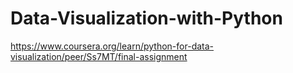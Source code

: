 # Data-Visualization-with-Python

https://www.coursera.org/learn/python-for-data-visualization/peer/Ss7MT/final-assignment
